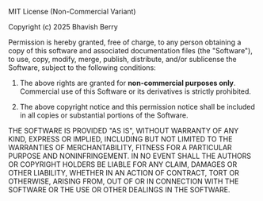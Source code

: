 MIT License (Non-Commercial Variant)

Copyright (c) 2025 Bhavish Berry

Permission is hereby granted, free of charge, to any person obtaining a copy
of this software and associated documentation files (the "Software"), to use,
copy, modify, merge, publish, distribute, and/or sublicense the Software,
subject to the following conditions:

1. The above rights are granted for **non-commercial purposes only**.  
   Commercial use of this Software or its derivatives is strictly prohibited.

2. The above copyright notice and this permission notice shall be included
   in all copies or substantial portions of the Software.

THE SOFTWARE IS PROVIDED "AS IS", WITHOUT WARRANTY OF ANY KIND, EXPRESS OR
IMPLIED, INCLUDING BUT NOT LIMITED TO THE WARRANTIES OF MERCHANTABILITY,
FITNESS FOR A PARTICULAR PURPOSE AND NONINFRINGEMENT. IN NO EVENT SHALL THE
AUTHORS OR COPYRIGHT HOLDERS BE LIABLE FOR ANY CLAIM, DAMAGES OR OTHER
LIABILITY, WHETHER IN AN ACTION OF CONTRACT, TORT OR OTHERWISE, ARISING FROM,
OUT OF OR IN CONNECTION WITH THE SOFTWARE OR THE USE OR OTHER DEALINGS IN THE
SOFTWARE.

